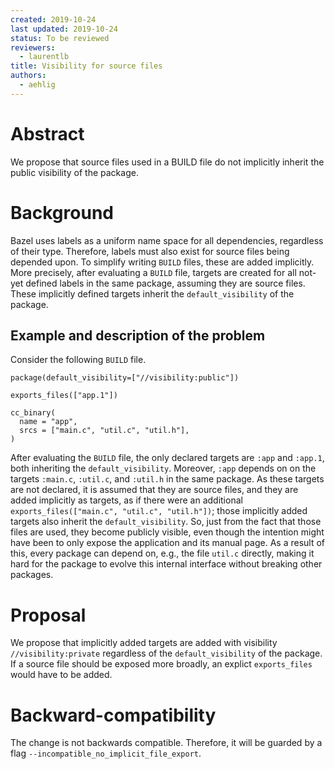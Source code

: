 ```yaml
---
created: 2019-10-24
last updated: 2019-10-24
status: To be reviewed
reviewers:
  - laurentlb
title: Visibility for source files
authors:
  - aehlig
---
```



# Abstract

We propose that source files used in a BUILD file do not implicitly inherit the
public visibility of the package.

# Background

Bazel uses labels as a uniform name space for all dependencies,
regardless of their type. Therefore, labels must also exist for
source files being depended upon. To simplify writing `BUILD` files,
these are added implicitly. More precisely, after evaluating a
`BUILD` file, targets are created for all not-yet defined labels in
the same package, assuming they are source files. These implicitly
defined targets inherit the `default_visibility` of the package.

## Example and description of the problem

Consider the following `BUILD` file.

```
package(default_visibility=["//visibility:public"])

exports_files(["app.1"])

cc_binary(
  name = "app",
  srcs = ["main.c", "util.c", "util.h"],
)
```

After evaluating the `BUILD` file, the only declared targets are
`:app` and `:app.1`, both inheriting the `default_visibility`.
Moreover, `:app` depends on on the targets `:main.c`, `:util.c`, and
`:util.h` in the same package. As these targets are not declared, it
is assumed that they are source files, and they are added implicitly
as targets, as if there were an additional `exports_files(["main.c",
"util.c", "util.h"])`; those implicitly added targets also inherit
the `default_visibility`. So, just from the fact that those files
are used, they become publicly visible, even though the
intention might have been to only expose the application and its
manual page. As a result of this, every package can depend on,
e.g., the file `util.c` directly, making it hard for the package
to evolve this internal interface without breaking other packages.

# Proposal

We propose that implicitly added targets are added with visibility
`//visibility:private` regardless of the `default_visibility` of
the package. If a source file should be exposed more broadly, an
explict `exports_files` would have to be added.

# Backward-compatibility

The change is not backwards compatible. Therefore, it will be
guarded by a flag `--incompatible_no_implicit_file_export`.
